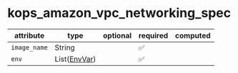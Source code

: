 # kops_amazon_vpc_networking_spec

| attribute | type | optional | required | computed |
| --- | --- | --- | --- | --- |
| `image_name` | String |  | :white_check_mark: |  |
| `env` | List([EnvVar](./EnvVar.generated.md)) |  | :white_check_mark: |  |
